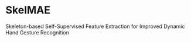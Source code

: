# SkelMAE
Skeleton-based Self-Supervised Feature Extraction for Improved Dynamic Hand Gesture Recognition
